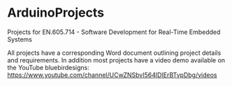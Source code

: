 # ArduinoProjects
Projects for EN.605.714 - Software Development for Real-Time Embedded Systems

All projects have a corresponding Word document outlining project details and requirements. In addition most projects have a video demo available on the YouTube bluebirdesigns: https://www.youtube.com/channel/UCwZNSbvI564lDIErBTvpDbg/videos
